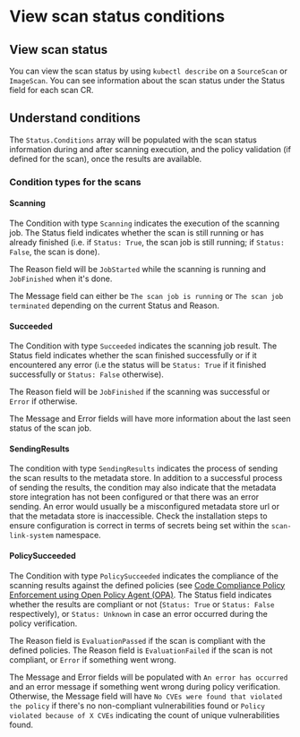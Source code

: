 # View scan status conditions

## View scan status
You can view the scan status by using `kubectl describe` on a `SourceScan` or `ImageScan`. You can see information about the scan status under the Status field for each scan CR.

## Understand conditions
The `Status.Conditions` array will be populated with the scan status information during and after scanning execution, and the policy validation (if defined for the scan), once the results are available.

### Condition types for the scans

#### Scanning
The Condition with type `Scanning` indicates the execution of the scanning job. The Status field indicates whether the scan is still running or has already finished (i.e. if `Status: True`, the scan job is still running; if `Status: False`, the scan is done).

The Reason field will be `JobStarted` while the scanning is running and `JobFinished` when it's done.

The Message field can either be `The scan job is running` or `The scan job terminated` depending on the current Status and Reason.

#### Succeeded
The Condition with type `Succeeded` indicates the scanning job result. The Status field indicates whether the scan finished successfully or if it encountered any error (i.e the status will be `Status: True` if it finished successfully or `Status: False` otherwise).

The Reason field will be `JobFinished` if the scanning was successful or `Error` if otherwise.

The Message and Error fields will have more information about the last seen status of the scan job.

#### SendingResults
The condition with type `SendingResults` indicates the process of sending the scan results to the metadata store. In addition to a successful process of sending the results, the condition may also indicate that the metadata store integration has not been configured or that there was an error sending. An error would usually be a misconfigured metadata store url or that the metadata store is inaccessible. Check the installation steps to ensure configuration is correct in terms of secrets being set within the `scan-link-system` namespace.

#### PolicySucceeded
The Condition with type `PolicySucceeded` indicates the compliance of the scanning results against the defined policies (see [Code Compliance Policy Enforcement using Open Policy Agent (OPA)](#code-compliance-policy-enforcement-using-open-policy-agent-opa). The Status field indicates whether the results are compliant or not (`Status: True` or `Status: False` respectively), or `Status: Unknown` in case an error occurred during the policy verification.

The Reason field is `EvaluationPassed` if the scan is compliant with the defined policies. The Reason field is `EvaluationFailed` if the scan is not compliant, or `Error` if something went wrong.

The Message and Error fields will be populated with `An error has occurred` and an error message if something went wrong during policy verification. Otherwise, the Message field will have `No CVEs were found that violated the policy` if there's no non-compliant vulnerabilities found or `Policy violated because of X CVEs` indicating the count of unique vulnerabilities found.
